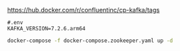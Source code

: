 

https://hub.docker.com/r/confluentinc/cp-kafka/tags
```
#.env 
KAFKA_VERSION=7.2.6.arm64
```

```sh
docker-compose -f docker-compose.zookeeper.yaml up -d
```
